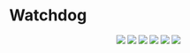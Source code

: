 # Watchdog

<p align="center">
    <a href="https://laravel.com"><img src="https://img.shields.io/badge/Built_for-Laravel-green.svg?style=flat-square"></a>
    <a href="https://travis-ci.com/directorytree/watchdog"><img src="https://img.shields.io/travis/directorytree/watchdog.svg?style=flat-square"></a>
    <a href="https://scrutinizer-ci.com/g/directorytree/watchdog"><img src="https://img.shields.io/scrutinizer/g/directorytree/watchdog/master.svg?style=flat-square"></a>
    <a href="https://packagist.org/packages/directorytree/watchdog"><img src="https://img.shields.io/packagist/dt/directorytree/watchdog.svg?style=flat-square"></a>
    <a href="https://packagist.org/packages/directorytree/watchdog"><img src="https://img.shields.io/packagist/v/directorytree/watchdog.svg?style=flat-square"></a>
    <a href="https://packagist.org/packages/directorytree/watchdog"><img src="https://img.shields.io/packagist/l/directorytree/watchdog.svg?style=flat-square"></a>
</p>
